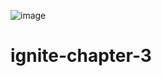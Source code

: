![image](https://user-images.githubusercontent.com/86725282/178088177-d55df616-147c-4863-a559-ac98ee09a169.png)

# ignite-chapter-3
